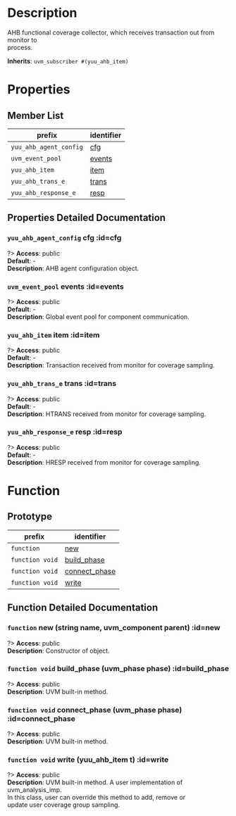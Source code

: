 # Description

AHB functional coverage collector, which receives transaction out from monitor to  
process.  

**Inherits**: ``uvm_subscriber #(yuu_ahb_item)``

# Properties

## Member List

| prefix | identifier |
| - | - |
| `yuu_ahb_agent_config` | [cfg](#cfg) |
| `uvm_event_pool` | [events](#events) |
| `yuu_ahb_item` | [item](#item) |
| `yuu_ahb_trans_e` | [trans](#trans) |
| `yuu_ahb_response_e` | [resp](#resp) |

## Properties Detailed Documentation

### `yuu_ahb_agent_config` cfg :id=cfg

?> **Access**: public  
**Default**: -  
**Description**: AHB agent configuration object.  


### `uvm_event_pool` events :id=events

?> **Access**: public  
**Default**: -  
**Description**: Global event pool for component communication.  


### `yuu_ahb_item` item :id=item

?> **Access**: public  
**Default**: -  
**Description**: Transaction received from monitor for coverage sampling.  


### `yuu_ahb_trans_e` trans :id=trans

?> **Access**: public  
**Default**: -  
**Description**: HTRANS received from monitor for coverage sampling.  


### `yuu_ahb_response_e` resp :id=resp

?> **Access**: public  
**Default**: -  
**Description**: HRESP received from monitor for coverage sampling.  


# Function

## Prototype

| prefix | identifier |
| - | - |
| `function` | [new](#new) |
| `function void` | [build_phase](#build_phase) |
| `function void` | [connect_phase](#connect_phase) |
| `function void` | [write](#write) |

## Function Detailed Documentation

### `function` new (string name, uvm_component parent) :id=new

?> **Access**: public  
**Description**: Constructor of object.  


### `function void` build_phase (uvm_phase phase) :id=build_phase

?> **Access**: public  
**Description**: UVM built-in method.  


### `function void` connect_phase (uvm_phase phase) :id=connect_phase

?> **Access**: public  
**Description**: UVM built-in method.  


### `function void` write (yuu_ahb_item t) :id=write

?> **Access**: public  
**Description**: UVM built-in method. A user implementation of uvm_analysis_imp.  
In this class, user can override this method to add, remove or  
update user coverage group sampling.  


